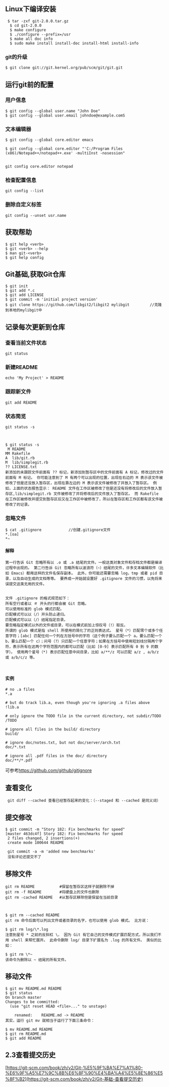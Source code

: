 ## Linux下编译安装

```
 $ tar -zxf git-2.0.0.tar.gz
  $ cd git-2.0.0
  $ make configure
  $ ./configure --prefix=/usr
  $ make all doc info
  $ sudo make install install-doc install-html install-info
```

### git的升级

```
$ git clone git://git.kernel.org/pub/scm/git/git.git
```





## 运行git前的配置



### 用户信息

```
$ git config --global user.name "John Doe"
$ git config --global user.email johndoe@example.comS
```

### 文本编辑器

```
$ git config --global core.editor emacs

$ git config --global core.editor "'C:/Program Files (x86)/Notepad++/notepad++.exe' -multiInst -nosession"


git config core.editor notepad
```

### 检查配置信息

```
git config --list
```

### 删除自定义标签

```
git config --unset usr.name

```







## 获取帮助

```
$ git help <verb>
$ git <verb> --help
$ man git-<verb>
$ git help config
```









## Git基础,获取Git仓库

```
$ git init
$ git add *.c
$ git add LICENSE
$ git commit -m 'initial project version'
$ git clone https://github.com/libgit2/libgit2 mylibgit			//克隆到本地的mylibgit中
```





## 记录每次更新到仓库

### 查看当前文件状态

```
git status
```

### 新建README

``` &gt; 
echo 'My Project' > README
```

### 跟踪新文件

```
git add README
```

### 状态简览

```
git status -s



$ git status -s
 M README
MM Rakefile
A  lib/git.rb
M  lib/simplegit.rb
?? LICENSE.txt
新添加的未跟踪文件前面有 ?? 标记，新添加到暂存区中的文件前面有 A 标记，修改过的文件前面有 M 标记。 你可能注意到了 M 有两个可以出现的位置，出现在右边的 M 表示该文件被修改了但是还没放入暂存区，出现在靠左边的 M 表示该文件被修改了并放入了暂存区。 例如，上面的状态报告显示： README 文件在工作区被修改了但是还没有将修改后的文件放入暂存区,lib/simplegit.rb 文件被修改了并将修改后的文件放入了暂存区。 而 Rakefile 在工作区被修改并提交到暂存区后又在工作区中被修改了，所以在暂存区和工作区都有该文件被修改了的记录。
```



### 忽略文件

```
$ cat .gitignore			//创建.gitignore文件
*.[oa]
*~
```

#### 解释

```
第一行告诉 Git 忽略所有以 .o 或 .a 结尾的文件。一般这类对象文件和存档文件都是编译过程中出现的。 第二行告诉 Git 忽略所有以波浪符（~）结尾的文件，许多文本编辑软件（比如 Emacs）都用这样的文件名保存副本。 此外，你可能还需要忽略 log，tmp 或者 pid 目录，以及自动生成的文档等等。 要养成一开始就设置好 .gitignore 文件的习惯，以免将来误提交这类无用的文件。


文件 .gitignore 的格式规范如下：
所有空行或者以 ＃ 开头的行都会被 Git 忽略。
可以使用标准的 glob 模式匹配。
匹配模式可以以（/）开头防止递归。
匹配模式可以以（/）结尾指定目录。
要忽略指定模式以外的文件或目录，可以在模式前加上惊叹号（!）取反。
所谓的 glob 模式是指 shell 所使用的简化了的正则表达式。 星号（*）匹配零个或多个任意字符；[abc] 匹配任何一个列在方括号中的字符（这个例子要么匹配一个 a，要么匹配一个 b，要么匹配一个 c）；问号（?）只匹配一个任意字符；如果在方括号中使用短划线分隔两个字符，表示所有在这两个字符范围内的都可以匹配（比如 [0-9] 表示匹配所有 0 到 9 的数字）。 使用两个星号（*) 表示匹配任意中间目录，比如 a/**/z 可以匹配 a/z , a/b/z 或 a/b/c/z 等。



```



#### 实例

```
# no .a files
*.a

# but do track lib.a, even though you're ignoring .a files above
!lib.a

# only ignore the TODO file in the current directory, not subdir/TODO
/TODO

# ignore all files in the build/ directory
build/

# ignore doc/notes.txt, but not doc/server/arch.txt
doc/*.txt

# ignore all .pdf files in the doc/ directory
doc/**/*.pdf
```

 可参考<https://github.com/github/gitignore>



## 查看变化

```
 git diff --cached 查看已经暂存起来的变化：（--staged 和 --cached 是同义词）
```



## 提交修改

```
$ git commit -m "Story 182: Fix benchmarks for speed"
[master 463dc4f] Story 182: Fix benchmarks for speed
 2 files changed, 2 insertions(+)
 create mode 100644 README
 
 git commit -a -m 'added new benchmarks'
 没有评论还提交不了
```



## 移除文件

```
git rm README			#保留在暂存区这样子就删除不掉
git rm -f README 		#将硬盘上的文件也删除
git rm -cached README	#从暂存区移除但是保留在当前目录



$ git rm --cached README
git rm 命令后面可以列出文件或者目录的名字，也可以使用 glob 模式。 比方说：

$ git rm log/\*.log
注意到星号 * 之前的反斜杠 \， 因为 Git 有它自己的文件模式扩展匹配方式，所以我们不用 shell 来帮忙展开。 此命令删除 log/ 目录下扩展名为 .log 的所有文件。 类似的比如：

$ git rm \*~
该命令为删除以 ~ 结尾的所有文件。
```



## 移动文件

```
$ git mv README.md README
$ git status
On branch master
Changes to be committed:
  (use "git reset HEAD <file>..." to unstage)

    renamed:    README.md -> README
其实，运行 git mv 就相当于运行了下面三条命令：

$ mv README.md README
$ git rm README.md
$ git add README
```





## 2.3查看提交历史

[https://git-scm.com/book/zh/v2/Git-%E5%9F%BA%E7%A1%80-%E6%9F%A5%E7%9C%8B%E6%8F%90%E4%BA%A4%E5%8E%86%E5%8F%B2](https://git-scm.com/book/zh/v2/Git-基础-查看提交历史)